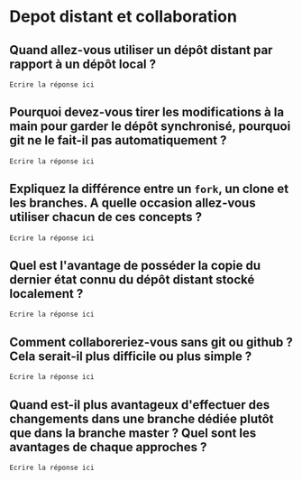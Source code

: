 # Depot distant et collaboration


## Quand allez-vous utiliser un dépôt distant par rapport à un dépôt local ?  

    Ecrire la réponse ici

## Pourquoi devez-vous tirer les modifications à la main pour garder le dépôt synchronisé, pourquoi git ne le fait-il pas automatiquement ? 

    Ecrire la réponse ici

## Expliquez la différence entre un `fork`, un clone et les branches. A quelle occasion allez-vous utiliser chacun de ces concepts ? 

    Ecrire la réponse ici

## Quel est l'avantage de posséder la copie du dernier état connu du dépôt distant stocké localement ? 

    Ecrire la réponse ici


## Comment collaboreriez-vous sans git ou github ? Cela serait-il plus difficile ou plus simple ?

    Ecrire la réponse ici


## Quand est-il plus avantageux d'effectuer des changements dans une branche dédiée plutôt que dans la branche master ? Quel sont les avantages de chaque approches ? 

    Ecrire la réponse ici

